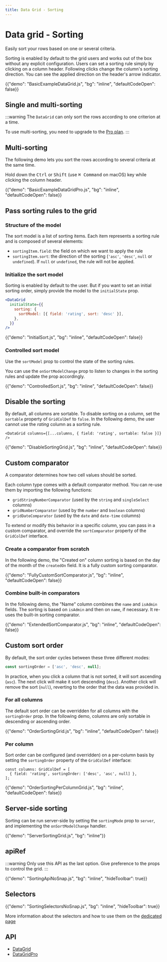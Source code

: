 ```yaml
---
title: Data Grid - Sorting
---
```


# Data grid - Sorting

<p class="description">Easily sort your rows based on one or several criteria.</p>

Sorting is enabled by default to the grid users and works out of the box without any explicit configuration.
Users can set a sorting rule simply by clicking on a column header.
Following clicks change the column's sorting direction. You can see the applied direction on the header's arrow indicator.

{{"demo": "BasicExampleDataGrid.js", "bg": "inline", "defaultCodeOpen": false}}

## Single and multi-sorting

:::warning
The `DataGrid` can only sort the rows according to one criterion at a time.

To use multi-sorting, you need to upgrade to the [Pro plan](https://mui.com/store/items/mui-x-pro/).
:::

## Multi-sorting [<span class="plan-pro"></span>](https://mui.com/store/items/mui-x-pro/)

The following demo lets you sort the rows according to several criteria at the same time.

Hold down the <kbd class="key">Ctrl</kbd> or <kbd class="key">Shift</kbd> (use <kbd class="key">⌘ Command</kbd> on macOS) key while clicking the column header.

{{"demo": "BasicExampleDataGridPro.js", "bg": "inline", "defaultCodeOpen": false}}

## Pass sorting rules to the grid

### Structure of the model

The sort model is a list of sorting items.
Each item represents a sorting rule and is composed of several elements:

- `sortingItem.field`: the field on which we want to apply the rule
- `sortingItem.sort`: the direction of the sorting (`'asc'`, `'desc'`, `null` or `undefined`). If `null` or `undefined`, the rule will not be applied.

### Initialize the sort model

Sorting is enabled by default to the user.
But if you want to set an initial sorting order, simply provide the model to the `initialState` prop.

```jsx
<DataGrid
  initialState={{
    sorting: {
      sortModel: [{ field: 'rating', sort: 'desc' }],
    },
  }}
/>
```

{{"demo": "InitialSort.js", "bg": "inline", "defaultCodeOpen": false}}

### Controlled sort model

Use the `sortModel` prop to control the state of the sorting rules.

You can use the `onSortModelChange` prop to listen to changes in the sorting rules and update the prop accordingly.

{{"demo": "ControlledSort.js", "bg": "inline", "defaultCodeOpen": false}}

## Disable the sorting

By default, all columns are sortable.
To disable sorting on a column, set the `sortable` property of `GridColDef` to `false`.
In the following demo, the user cannot use the _rating_ column as a sorting rule.

```tsx
<DataGrid columns={[...columns, { field: 'rating', sortable: false }]} />
```

{{"demo": "DisableSortingGrid.js", "bg": "inline", "defaultCodeOpen": false}}

## Custom comparator

A comparator determines how two cell values should be sorted.

Each column type comes with a default comparator method.
You can re-use them by importing the following functions:

- `gridStringNumberComparator` (used by the `string` and `singleSelect` columns)
- `gridNumberComparator` (used by the `number` and `boolean` columns)
- `gridDateComparator` (used by the `date` and `date-time` columns)

To extend or modify this behavior in a specific column, you can pass in a custom comparator, and override the `sortComparator` property of the `GridColDef` interface.

### Create a comparator from scratch

In the following demo, the "Created on" column sorting is based on the day of the month of the `createdOn` field.
It is a fully custom sorting comparator.

{{"demo": "FullyCustomSortComparator.js", "bg": "inline", "defaultCodeOpen": false}}

### Combine built-in comparators

In the following demo, the "Name" column combines the `name` and `isAdmin` fields.
The sorting is based on `isAdmin` and then on `name`, if necessary. It re-uses the built-in sorting comparator.

{{"demo": "ExtendedSortComparator.js", "bg": "inline", "defaultCodeOpen": false}}

## Custom sort order

By default, the sort order cycles between these three different modes:

```jsx
const sortingOrder = ['asc', 'desc', null];
```

In practice, when you click a column that is not sorted, it will sort ascending (`asc`).
The next click will make it sort descending (`desc`). Another click will remove the sort (`null`), reverting to the order that the data was provided in.

### For all columns

The default sort order can be overridden for all columns with the `sortingOrder` prop.
In the following demo, columns are only sortable in descending or ascending order.

{{"demo": "OrderSortingGrid.js", "bg": "inline", "defaultCodeOpen": false}}

### Per column

Sort order can be configured (and overridden) on a per-column basis by setting the `sortingOrder` property of the `GridColDef` interface:

```tsx
const columns: GridColDef = [
  { field: 'rating', sortingOrder: ['desc', 'asc', null] },
];
```

{{"demo": "OrderSortingPerColumnGrid.js", "bg": "inline", "defaultCodeOpen": false}}

## Server-side sorting

Sorting can be run server-side by setting the `sortingMode` prop to `server`, and implementing the `onSortModelChange` handler.

{{"demo": "ServerSortingGrid.js", "bg": "inline"}}

## apiRef [<span class="plan-pro"></span>](https://mui.com/store/items/mui-x-pro/)

:::warning
Only use this API as the last option. Give preference to the props to control the grid.
:::

{{"demo": "SortingApiNoSnap.js", "bg": "inline", "hideToolbar": true}}

## Selectors [<span class="plan-pro"></span>](https://mui.com/store/items/mui-x-pro/)

{{"demo": "SortingSelectorsNoSnap.js", "bg": "inline", "hideToolbar": true}}

More information about the selectors and how to use them on the [dedicated page](/x/react-data-grid/state/#access-the-state)

## API

- [DataGrid](/x/api/data-grid/data-grid/)
- [DataGridPro](/x/api/data-grid/data-grid-pro/)
